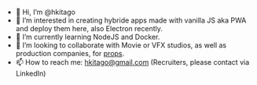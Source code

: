 - 👋 Hi, I’m @hkitago
- 👀 I’m interested in creating hybride apps made with vanilla JS aka PWA and deploy them here, also Electron recently.
- 🌱 I’m currently learning NodeJS and Docker.
- 💞️ I’m looking to collaborate with Movie or VFX studios, as well as production companies, for [props](https://screenprops.tumblr.com).
- 📫 How to reach me: hkitago@gmail.com (Recruiters, please contact via LinkedIn)

<!---
hkitago/hkitago is a ✨ special ✨ repository because its `README.md` (this file) appears on your GitHub profile.
You can click the Preview link to take a look at your changes.
--->
